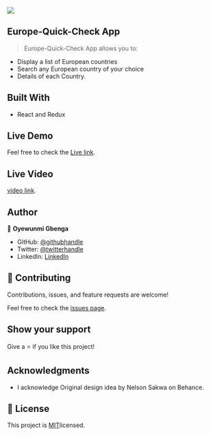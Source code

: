 ![](https://img.shields.io/badge/Microverse-blueviolet)

## Europe-Quick-Check App

> Europe-Quick-Check App  allows you to:

- Display a list of European countries
- Search any European country of your choice
- Details of each Country.


## Built With

- React and Redux

## Live Demo 
Feel free to check the [Live link](https://europe-quick-check.herokuapp.com/).

## Live Video
[video link](https://drive.google.com/file/d/1iAn6DcECNdvFErQ5Kc5n7IdQFC_kB393/view?usp=sharing).

## Author

👤 **Oyewunmi Gbenga**

- GitHub: [@githubhandle](https://github.com/kelomo2502)
- Twitter: [@twitterhandle](https://twitter.com/kelomoJs)
- LinkedIn: [LinkedIn](https://www.linkedin.com/in/oyewunmi-gbenga)

## 🤝 Contributing

Contributions, issues, and feature requests are welcome!

Feel free to check the [issues page](https://github.com/kelomo2502/europe-quick-check/issues).

## Show your support

Give a ⭐️ if you like this project!

## Acknowledgments

- I acknowledge Original design idea by Nelson Sakwa on Behance.

## 📝 License

This project is [MIT](https://creativecommons.org/licenses/by-nc/4.0/)licensed.
